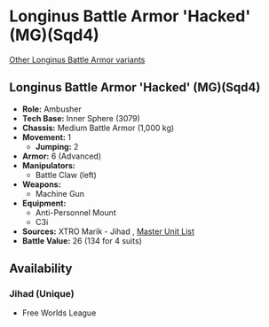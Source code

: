 # Longinus Battle Armor 'Hacked' (MG)(Sqd4) 

[Other Longinus Battle Armor variants](../longinus_battle_armor.md) 

## Longinus Battle Armor 'Hacked' (MG)(Sqd4) 

- **Role:** Ambusher 
- **Tech Base:** Inner Sphere (3079) 
- **Chassis:** Medium Battle Armor (1,000 kg) 
- **Movement:** 1 
  - **Jumping:** 2 
- **Armor:** 6 (Advanced) 
- **Manipulators:** 
  - Battle Claw (left) 
- **Weapons:** 
  - Machine Gun 
- **Equipment:** 
  - Anti-Personnel Mount 
  - C3i 
- **Sources:** XTRO Marik - Jihad , [Master Unit List](http://masterunitlist.info/Unit/Details/1940) 
- **Battle Value:** 26 (134 for 4 suits) 

## Availability 

### Jihad (Unique) 

- Free Worlds League 

